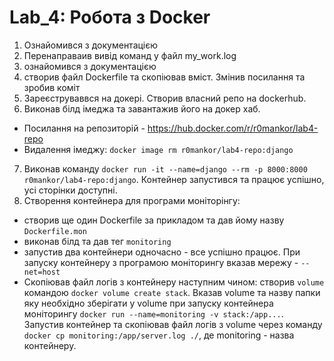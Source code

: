 # Lab_4: Робота з Docker

1. Ознайомився з документацією
2. Перенаправаив вивід команд у файл my_work.log
3. ознайомився з документацією
4. створив файл Dockerfile та скопіював вміст. Змінив посилання та зробив коміт
5. Зареєструваввся на докері. Створив власний репо на dockerhub. 
6. Виконав білд імеджа та завантажив його на докер хаб.
- Посилання на репозиторій - https://hub.docker.com/r/r0mankor/lab4-repo
- Видалення імеджу: `docker image rm r0mankor/lab4-repo:django`
7. Виконав команду `docker run -it --name=django --rm -p 8000:8000 r0mankor/lab4-repo:django`. Контейнер запустився та працює успішно, усі сторінки доступні.
8. Створення контейнера для програми моніторінгу:
- створив ще один Dockerfile за прикладом та дав йому назву `Dockerfile.mon`
- виконав білд та дав тег `monitoring`
- запустив два контейнери одночасно - все успішно працює. При запуску контейнеру з програмою моніторингу вказав мережу - `--net=host`
- Скопіював файл логів з контейнеру наступним чином: створив `volume` командою `docker volume create stack`. Вказав volume та назву папки яку необхідно зберігати у volume при запуску  контейнера моніторингу `docker run --name=monitoring -v stack:/app...`. Запустив контейнер та скопіював файл логів з volume через команду `docker cp monitoring:/app/server.log ./`, де monitoring - назва контейнеру.